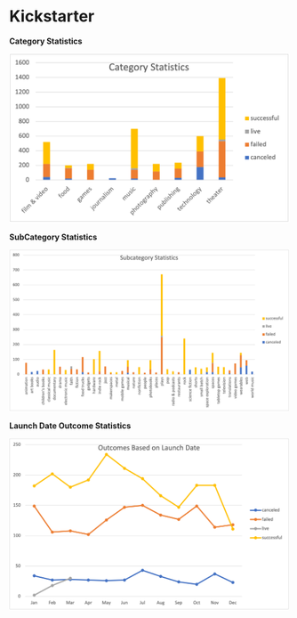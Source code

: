# Kickstarter

**Category Statistics**

![Category Stats](charts/1-1-3-Kickstarter_CategoryStats.png)

**SubCategory Statistics**

![SubCategory Stats](charts/1-1-3-Kickstarter_SubCategoryStats.png)

**Launch Date Outcome Statistics**

![Launch Date Outcome Stats](charts/1-1-3-Kickstarter_OutcomesLaunchDate.png)